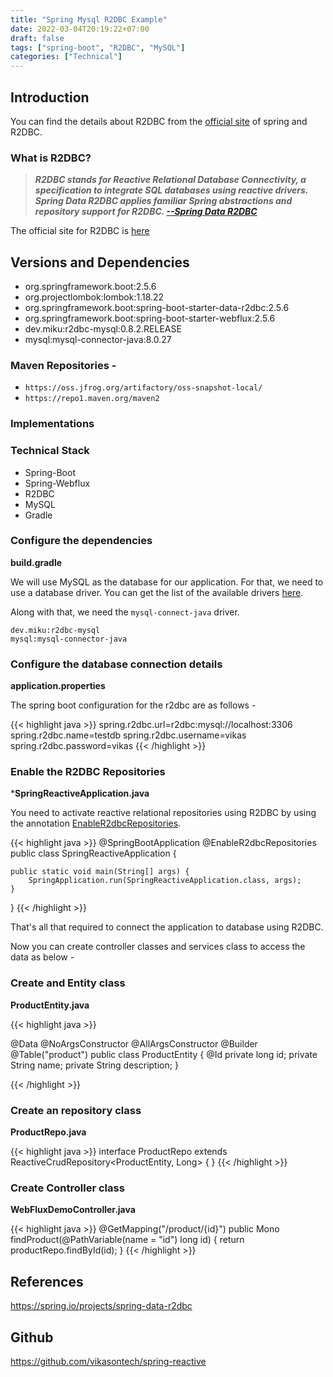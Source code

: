 ```yaml
---
title: "Spring Mysql R2DBC Example"
date: 2022-03-04T20:19:22+07:00
draft: false 
tags: ["spring-boot", "R2DBC", "MySQL"]
categories: ["Technical"]
---
```


## Introduction

You can find the details about R2DBC from the [official site](https://r2dbc.io/) of spring and R2DBC. 

### What is R2DBC?

> ***R2DBC stands for Reactive Relational Database Connectivity, a specification to integrate SQL databases using reactive drivers. Spring Data R2DBC applies familiar Spring abstractions and repository support for R2DBC. [--Spring Data R2DBC](https://spring.io/projects/spring-data-r2dbc#:~:text=R2DBC%20stands%20for%20Reactive%20Relational,and%20repository%20support%20for%20R2DBC.)***

The official site for R2DBC is [here](https://r2dbc.io/)

## Versions and Dependencies

* org.springframework.boot:2.5.6
* org.projectlombok:lombok:1.18.22
* org.springframework.boot:spring-boot-starter-data-r2dbc:2.5.6
* org.springframework.boot:spring-boot-starter-webflux:2.5.6
* dev.miku:r2dbc-mysql:0.8.2.RELEASE
* mysql:mysql-connector-java:8.0.27

###  Maven Repositories -

* `https://oss.jfrog.org/artifactory/oss-snapshot-local/`
* `https://repo1.maven.org/maven2`

### Implementations 

### Technical Stack

* Spring-Boot
* Spring-Webflux
* R2DBC
* MySQL
* Gradle

### Configure the dependencies 

**build.gradle**

We will use MySQL as the database for our application. For that, we need to use a database driver. You can get the list of the available drivers [here](https://spring.io/projects/spring-data-r2dbc).

Along with that, we need the `mysql-connect-java` driver.

```
dev.miku:r2dbc-mysql
mysql:mysql-connector-java
```

### Configure the database connection details

**application.properties**

The spring boot configuration for the r2dbc are as follows - 

{{< highlight java >}}
spring.r2dbc.url=r2dbc:mysql://localhost:3306
spring.r2dbc.name=testdb
spring.r2dbc.username=vikas
spring.r2dbc.password=vikas
{{< /highlight >}}

### Enable the R2DBC Repositories

***SpringReactiveApplication.java**

You need to activate reactive relational repositories using R2DBC by using the annotation [EnableR2dbcRepositories](https://docs.spring.io/spring-data/r2dbc/docs/current/api/org/springframework/data/r2dbc/repository/config/EnableR2dbcRepositories.html).

{{< highlight java >}}
@SpringBootApplication
@EnableR2dbcRepositories
public class SpringReactiveApplication {

	public static void main(String[] args) {
		SpringApplication.run(SpringReactiveApplication.class, args);
	}
}
{{< /highlight >}}

That's all that required to connect the application to database using R2DBC. 

Now you can create controller classes and services class to access the data as below -  

### Create and Entity class

**ProductEntity.java**

{{< highlight java >}}

@Data
@NoArgsConstructor
@AllArgsConstructor
@Builder
@Table("product")
public class ProductEntity {
  @Id
  private long id;
  private String name;
  private String description;
}

{{< /highlight >}}


### Create an repository class

**ProductRepo.java**

{{< highlight java >}}
interface ProductRepo extends ReactiveCrudRepository<ProductEntity, Long> { }
{{< /highlight >}}

### Create Controller class

**WebFluxDemoController.java**

{{< highlight java >}}
  @GetMapping("/product/{id}")
  public Mono<ProductEntity> findProduct(@PathVariable(name = "id") long id) {
    return productRepo.findById(id);
  }
{{< /highlight >}}

## References
https://spring.io/projects/spring-data-r2dbc

## Github
https://github.com/vikasontech/spring-reactive
